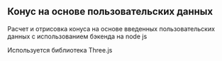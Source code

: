 ## Конус на основе пользовательских данных

Расчет и отрисовка конуса на основе введенных пользовательских данных с использованием бэкенда на node js

Используется библиотека Three.js
